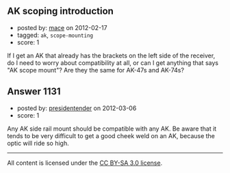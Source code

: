 ## AK scoping introduction

- posted by: [mace](https://stackexchange.com/users/-1/163-mace) on 2012-02-17
- tagged: `ak`, `scope-mounting`
- score: 1

<p>If I get an AK that already has the brackets on the left side of the receiver, do I need to worry about compatibility at all, or can I get anything that says "AK scope mount"? Are they the same for AK-47s and AK-74s?</p>



## Answer 1131

- posted by: [presidentender](https://stackexchange.com/users/-1/466-presidentender) on 2012-03-06
- score: 1

<p>Any AK side rail mount should be compatible with any AK. Be aware that it tends to be very difficult to get a good cheek weld on an AK, because the optic will ride so high.</p>




---

All content is licensed under the [CC BY-SA 3.0 license](https://creativecommons.org/licenses/by-sa/3.0/).
